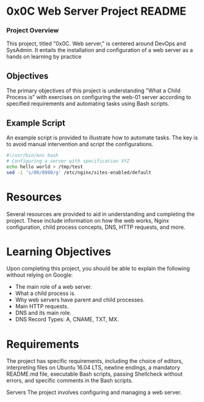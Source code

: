 # 0x0C Web Server Project README

### Project Overview
This project, titled "0x0C. Web server," is centered around DevOps and SysAdmin. It entails the installation and configuration of a web server as a hands on learning by practice

## Objectives
The primary objectives of this project is understanding "What a Child Process is" with exercises on configuring the web-01 server according to specified requirements and automating tasks using Bash scripts.

## Example Script
An example script is provided to illustrate how to automate tasks. The key is to avoid manual intervention and script the configurations.

```bash
#!/usr/bin/env bash
# Configuring a server with specification XYZ
echo hello world > /tmp/test
sed -i 's/80/8080/g' /etc/nginx/sites-enabled/default
```

# Resources
Several resources are provided to aid in understanding and completing the project. These include information on how the web works, Nginx configuration, child process concepts, DNS, HTTP requests, and more.

# Learning Objectives
Upon completing this project, you should be able to explain the following without relying on Google:

- The main role of a web server.
- What a child process is.
- Why web servers have parent and child processes.
- Main HTTP requests.
- DNS and its main role.
- DNS Record Types: A, CNAME, TXT, MX.

# Requirements
The project has specific requirements, including the choice of editors, interpreting files on Ubuntu 16.04 LTS, newline endings, a mandatory README.md file, executable Bash scripts, passing Shellcheck without errors, and specific comments in the Bash scripts.

Servers
The project involves configuring and managing a web server.

